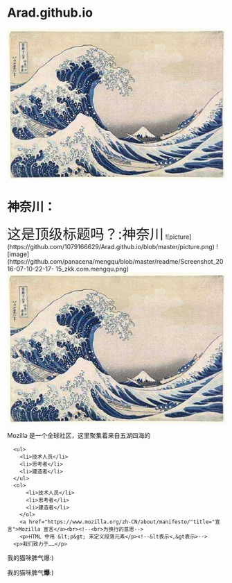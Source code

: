 # Arad.github.io
![image](./picture.png)
<!DOCTYPE html>
<html>
  <head>
    <meta charset="utf-8">
    <title>My test page</title>
    <link rel="shortcut icon" href="favicon.ico" type="images/x-icon">
  </head>
  <body>
      <h1>神奈川：</h1>
      <span style="font-size: 32px; margin: 21px 0;">这是顶级标题吗？:神奈川</span>
    ![picture](https://github.com/1079166629/Arad.github.io/blob/master/picture.png)
    ![image](https://github.com/panacena/mengqu/blob/master/readme/Screenshot_2016-07-10-22-17- 15_zkk.com.mengqu.png)
      <img src="https://github.com/1079166629/Arad.github.io/blob/master/picture.png" alt="My test image"><!--空元素--><!--我在注释内-->
      <p>Mozilla 是一个全球社区，这里聚集着来自五湖四海的</p>
    
      <ul> 
        <li>技术人员</li>
        <li>思考者</li>
        <li>建造者</li>
      </ul> 
      <ol> 
          <li>技术人员</li>
          <li>思考者</li>
          <li>建造者</li>
        </ol> 
        <a href="https://www.mozilla.org/zh-CN/about/manifesto/"title="宣言">Mozilla 宣言</a><br><!--<br>为换行的意思-->
        <p>HTML 中用 &lt;p&gt; 来定义段落元素</p><!--&lt表示<,&gt表示>-->
      <p>我们致力于……</p>
  </body>
  <p>我的猫咪脾气爆:)</p>
  <p>我的猫咪脾气<strong>爆</strong>:)</p>
</html> 
